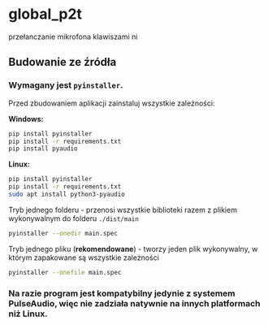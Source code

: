 # global_p2t
przełanczanie mikrofona klawiszami ni

## Budowanie ze źródła
### Wymagany jest `pyinstaller`.
Przed zbudowaniem aplikacji zainstaluj wszystkie zależności:

**Windows:**
```cmd
pip install pyinstaller
pip install -r requirements.txt
pip install pyaudio
```

**Linux:**
```bash
pip install pyinstaller
pip install -r requirements.txt
sudo apt install python3-pyaudio
```

Tryb jednego folderu - przenosi wszystkie biblioteki razem z plikiem wykonywalnym do folderu `./dist/main`
```bash
pyinstaller --onedir main.spec
```
Tryb jednego pliku (**rekomendowane**) - tworzy jeden plik wykonywalny, w którym zapakowane są wszystkie zależności
```bash
pyinstaller --onefile main.spec
```

### Na razie program jest kompatybilny jedynie z systemem PulseAudio, więc nie zadziała natywnie na innych platformach niż Linux.
